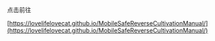 点击前往

[https://lovelifelovecat.github.io/MobileSafeReverseCultivationManual/](https://lovelifelovecat.github.io/MobileSafeReverseCultivationManual/)